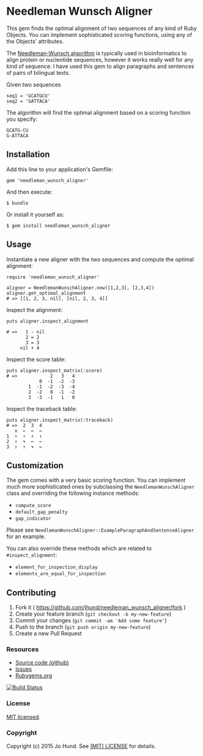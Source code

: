 # Needleman Wunsch Aligner

This gem finds the optimal alignment of two sequences of any kind of Ruby Objects. You can implement sophisticated scoring functions, using any of the Objects’ attributes.

The [Needleman-Wunsch algorithm](https://en.wikipedia.org/wiki/Needleman%E2%80%93Wunsch_algorithm) is typically used in bioinformatics to align protein or nucleotide sequences, however it works really well for any kind of sequence. I have used this gem to align paragraphs and sentences of pairs of bilingual texts.

Given two sequences

    seq1 = 'GCATGCU'
    seq2 = 'GATTACA'

The algorithm will find the optimal alignment based on a scoring function you specify:

    GCATG-CU
    G-ATTACA

## Installation

Add this line to your application's Gemfile:

    gem 'needleman_wunsch_aligner'

And then execute:

    $ bundle

Or install it yourself as:

    $ gem install needleman_wunsch_aligner

## Usage

Instantiate a new aligner with the two sequences and compute the optimal alignment:

    require 'needleman_wunsch_aligner'

    aligner = NeedlemanWunschAligner.new([1,2,3], [2,3,4])
    aligner.get_optimal_alignment
    # => [[1, 2, 3, nil], [nil, 2, 3, 4]]

Inspect the alignment:

    puts aligner.inspect_alignment

    # =>   1 - nil
           2 = 2
           3 = 3
         nil + 4

Inspect the score table:

    puts aligner.inspect_matrix(:score)
    # =>            2   3   4
                0  -1  -2  -3
            1  -1  -2  -3  -4
            2  -2   0  -1  -2
            3  -3  -1   1   0

Inspect the traceback table:

    puts aligner.inspect_matrix(:traceback)
    # =>  2  3  4
       x  ←  ←  ←
    1  ↑  ↑  ↑  ↑
    2  ↑  ⬉  ←  ←
    3  ↑  ↑  ⬉  ←

## Customization

The gem comes with a very basic scoring function. You can implement much more
sophisticated ones by subclassing the `NeedlemanWunschAligner` class and overriding the following instance methods:

* `compute_score`
* `default_gap_penalty`
* `gap_indicator`

Please see `NeedlemanWunschAligner::ExampleParagraphAndSentenceAligner` for an
example.

You can also override these methods which are related to `#inspect_alignment`:

* `element_for_inspection_display`
* `elements_are_equal_for_inspection`

## Contributing

1. Fork it ( https://github.com/jhund/needleman_wunsch_aligner/fork )
2. Create your feature branch (`git checkout -b my-new-feature`)
3. Commit your changes (`git commit -am 'Add some feature'`)
4. Push to the branch (`git push origin my-new-feature`)
5. Create a new Pull Request

### Resources

* [Source code (github)](https://github.com/jhund/needleman_wunsch_aligner)
* [Issues](https://github.com/jhund/needleman_wunsch_aligner/issues)
* [Rubygems.org](http://rubygems.org/gems/needleman_wunsch_aligner)

[![Build Status](https://travis-ci.org/jhund/needleman_wunsch_aligner.svg?branch=master)](https://travis-ci.org/jhund/needleman_wunsch_aligner)

### License

[MIT licensed](https://github.com/jhund/needleman_wunsch_aligner/blob/master/LICENSE.txt).

### Copyright

Copyright (c) 2015 Jo Hund. See [(MIT) LICENSE](https://github.com/jhund/needleman_wunsch_aligner/blob/master/LICENSE.txt) for details.

